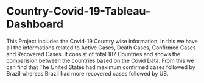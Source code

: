 # Country-Covid-19-Tableau-Dashboard
This Project includes the Covid-19 Country wise information.
In this we have all the informations related to Active Cases, Death Cases, Confirmed Cases and Recovered Cases. It consist of total 187 Countries and shows the comparision between the countries based on the Covid Data. 
From this we can find that The United States had maximum confirmed cases followed by Brazil whereas Brazil had more recovered cases followed by US.
